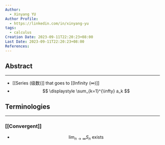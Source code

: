 ```yaml
---
Author:
  - Xinyang YU
Author Profile:
  - https://linkedin.com/in/xinyang-yu
tags:
  - calculus
Creation Date: 2023-09-11T22:20:23+08:00
Last Date: 2023-09-11T22:20:23+08:00
References:
---
```

## Abstract
---
- [[Series (级数)]] that goes to [[Infinity (∞)]]
- $$
\displaystyle \sum_{k=1}^{\infty}
a_k
$$


## Terminologies
---
### [[Convergent]]
- $$
\lim_{n \to \infty} S_{n} \text { exists}
$$